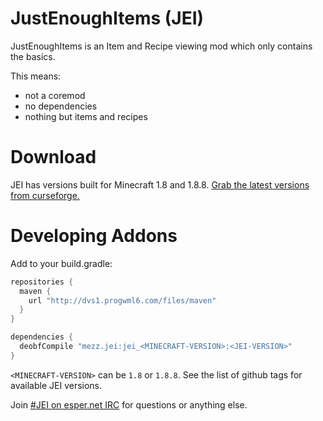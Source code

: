 JustEnoughItems (JEI)
===============
JustEnoughItems is an Item and Recipe viewing mod which only contains the basics.

This means:
 * not a coremod
 * no dependencies
 * nothing but items and recipes

Download
===============
JEI has versions built for Minecraft 1.8 and 1.8.8.
[Grab the latest versions from curseforge.](http://minecraft.curseforge.com/projects/just-enough-items-jei/files)

Developing Addons
===============
Add to your build.gradle:
```gradle
repositories {
  maven {
    url "http://dvs1.progwml6.com/files/maven"
  }
}

dependencies {
  deobfCompile "mezz.jei:jei_<MINECRAFT-VERSION>:<JEI-VERSION>"
}
```

`<MINECRAFT-VERSION>` can be `1.8` or `1.8.8`.
See the list of github tags for available JEI versions.

Join [#JEI on esper.net IRC](http://webchat.esper.net/?nick=JEIGithub...&channels=JEI&prompt=1) for questions or anything else.
